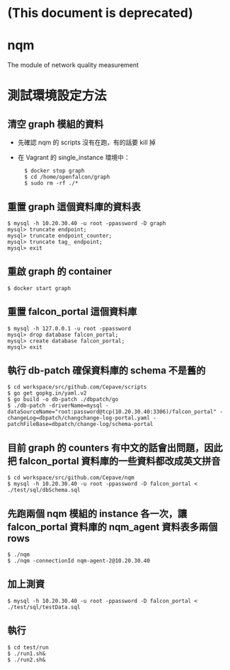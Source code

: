 # (This document is deprecated)

# nqm

The module of network quality measurement

	
# 測試環境設定方法

## 清空 graph 模組的資料

* 先確認 nqm 的 scripts 沒有在跑，有的話要 kill 掉
* 在 Vagrant 的 single_instance 環境中：

		$ docker stop graph
		$ cd /home/openfalcon/graph
		$ sudo rm -rf ./*

## 重置 graph 這個資料庫的資料表

	$ mysql -h 10.20.30.40 -u root -ppassword -D graph
	mysql> truncate endpoint;
	mysql> truncate endpoint_counter;
	mysql> truncate tag_ endpoint;
	mysql> exit

## 重啟 graph 的 container

	$ docker start graph
	
## 重置 falcon_portal 這個資料庫

	$ mysql -h 127.0.0.1 -u root -ppassword
	mysql> drop database falcon_portal;
	mysql> create database falcon_portal;
	mysql> exit

## 執行 db-patch 確保資料庫的 schema 不是舊的

	$ cd workspace/src/github.com/Cepave/scripts
	$ go get gopkg.in/yaml.v2
	$ go build -o db-patch ./dbpatch/go
	$ ./db-patch -driverName=mysql -dataSourceName="root:password@tcp(10.20.30.40:3306)/falcon_portal" -changeLog=dbpatch/changchange-log-portal.yaml -patchFileBase=dbpatch/change-log/schema-portal

## 目前 graph 的 counters 有中文的話會出問題，因此把 falcon_portal 資料庫的一些資料都改成英文拼音

	$ cd workspace/src/github.com/Cepave/nqm
	$ mysql -h 10.20.30.40 -u root -ppassword -D falcon_portal < ./test/sql/dbSchema.sql

## 先跑兩個 nqm 模組的 instance 各一次，讓 falcon_portal 資料庫的 nqm_agent 資料表多兩個 rows

	$ ./nqm
	$ ./nqm -connectionId nqm-agent-2@10.20.30.40

## 加上測資

	$ mysql -h 10.20.30.40 -u root -ppassword -D falcon_portal < ./test/sql/testData.sql

## 執行

	$ cd test/run
	$ ./run1.sh&
	$ ./run2.sh&
